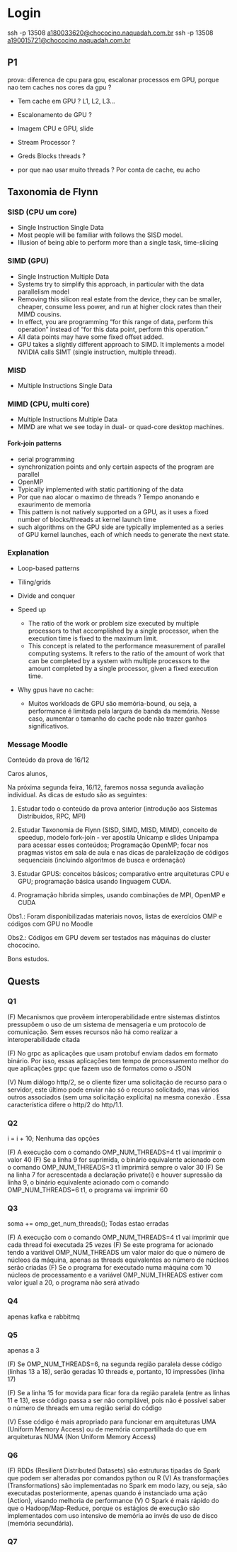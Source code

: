 # Login

ssh -p 13508 a180033620@chococino.naquadah.com.br
ssh -p 13508 a190015721@chococino.naquadah.com.br

## P1

prova: diferenca de cpu para gpu, escalonar processos em GPU, porque nao tem caches nos cores da gpu ?

- Tem cache em GPU ? L1, L2, L3...
- Escalonamento de GPU ?
- Imagem CPU e GPU, slide
- Stream Processor ?
- Greds Blocks threads ?

- por que nao usar muito threads ? Por conta de cache, eu acho

## Taxonomia de Flynn

### SISD (CPU um core)
- Single Instruction Single Data
- Most people will be familiar with follows the SISD model.
- Illusion of being able to perform more than a single task, time-slicing

### SIMD (GPU)
- Single Instruction Multiple Data
- Systems try to simplify this approach, in particular with the data parallelism model
- Removing this silicon real estate from the device, they can be smaller, cheaper, consume less power, and run at higher clock rates than their MIMD cousins.
- In effect, you are programming “for this range of data, perform this operation” instead of “for this data point, perform this operation.”
- All data points may have some fixed offset added.
- GPU takes a slightly different approach to SIMD. It implements a model NVIDIA calls SIMT (single instruction, multiple thread).

### MISD
- Multiple Instructions Single Data

### MIMD (CPU, multi core)
- Multiple Instructions Multiple Data
- MIMD are what we see today in dual- or quad-core desktop machines.

#### Fork-join patterns

- serial programming
- synchronization points and only certain aspects of the program are parallel
- OpenMP
- Typically implemented with static partitioning of the data
- Por que nao alocar o maximo de threads ? Tempo anonando e exaurimento de memoria
- This pattern is not natively supported on a GPU, as it uses a fixed number of blocks/threads at kernel launch time
- such algorithms on the GPU side are typically implemented as a series of GPU kernel launches, each of which needs to generate the next state. 

### Explanation

- Loop-based patterns 
- Tiling/grids
- Divide and conquer

- Speed up 
  - The ratio of the work or problem size executed by multiple processors to that accomplished by a single processor, when the execution time is fixed to the maximum limit.
  - This concept is related to the performance measurement of parallel computing systems. It refers to the ratio of the amount of work that can be completed by a system with multiple processors to the amount completed by a single processor, given a fixed execution time.

- Why gpus have no cache:
  - Muitos workloads de GPU são memória-bound, ou seja, a performance é limitada pela largura de banda da memória. Nesse caso, aumentar o tamanho do cache pode não trazer ganhos significativos.

### Message Moodle

Conteúdo da prova de 16/12

Caros alunos,

Na próxima segunda feira, 16/12, faremos nossa segunda avaliação individual. As dicas de estudo são as seguintes:

1. Estudar todo o conteúdo da prova anterior (introdução aos Sistemas Distribuídos, RPC, MPI)

2. Estudar Taxonomia de Flynn (SISD, SIMD, MISD, MIMD), conceito de speedup, modelo fork-join  - ver apostila Unicamp e slides Unipampa para acessar esses conteúdos; Programação OpenMP;
focar nos pragmas vistos em sala de aula e nas dicas de paralelização de códigos sequenciais (incluindo algoritmos de busca e ordenação)

3. Estudar GPUS: conceitos básicos; comparativo entre arquiteturas CPU e GPU; programação básica usando linguagem CUDA. 

4. Programação híbrida simples, usando combinações de MPI, OpenMP e CUDA

Obs1.: Foram disponibilizadas materiais novos, listas de exercícios OMP e códigos com GPU no Moodle

Obs2.: Códigos em GPU devem ser testados nas máquinas do cluster chococino.

Bons estudos.

## Quests

### Q1

(F) Mecanismos que provêem interoperabilidade entre sistemas distintos pressupõem o uso de um sistema de mensageria e um protocolo de comunicação.
Sem esses recursos não há como realizar a interoperabilidade citada

(F) No grpc as aplicações que usam protobuf enviam dados em formato binário.
Por isso, essas aplicações tem tempo de processamento melhor do que aplicações grpc que fazem uso de formatos como o JSON

(V) Num diálogo http/2, se o cliente fizer uma solicitação de recurso para o servidor, este último pode enviar não só o recurso
solicitado, mas vários outros associados (sem uma solicitação explícita) na mesma conexão . Essa característica difere o http/2 do
http/1.1.

### Q2

i = i + 10;
Nenhuma das opções

(F) A execução com o comando OMP_NUM_THREADS=4 t1 vai imprimir o valor 40
(F) Se a linha 9 for suprimida, o binário equivalente acionado com o comando OMP_NUM_THREADS=3 t1 imprimirá sempre o valor 30
(F) Se na linha 7 for acrescentada a declaração private(i) e houver supressão da linha 9, o binário equivalente acionado com o
comando OMP_NUM_THREADS=6 t1, o programa vai imprimir 60

### Q3

soma += omp_get_num_threads();
Todas estao erradas

(F) A execução com o comando OMP_NUM_THREADS=4 t1 vai imprimir que cada thread foi executada 25 vezes
(F) Se este programa for acionado tendo a variável OMP_NUM_THREADS um valor maior do que o número de núcleos da máquina,
apenas as threads equivalentes ao número de núcleos serão criadas
(F) Se o programa for executado numa máquina com 10 núcleos de processamento e a variável OMP_NUM_THREADS estiver com
valor igual a 20, o programa não será ativado

### Q4

apenas kafka e rabbitmq

### Q5

apenas a 3

(F) Se OMP_NUM_THREADS=6, na segunda região paralela desse código (linhas 13 a 18), serão geradas 10 threads e, portanto, 10
impressões (linha 17)

(F) Se a linha 15 for movida para ficar fora da região paralela (entre as linhas 11 e 13), esse código passa a ser não compilável, pois
não é possível saber o número de threads em uma região serial do código

(V) Esse código é mais apropriado para funcionar em arquiteturas UMA (Uniform Memory Access) ou de memória compartilhada do
que em arquiteturas NUMA (Non Uniform Memory Access)

### Q6

(F) RDDs (Resilient Distributed Datasets) são estruturas tipadas do Spark que podem ser alteradas por comandos python ou R
(V) As transformações (Transformations) são implementadas no Spark em modo lazy, ou seja, são executadas posteriormente, apenas
quando é instanciado uma ação (Action), visando melhoria de performance
(V) O Spark é mais rápido do que o Hadoop/Map-Reduce, porque os estágios de execução são implementados com uso intensivo de
memória ao invés de uso de disco (memória secundária).

### Q7
